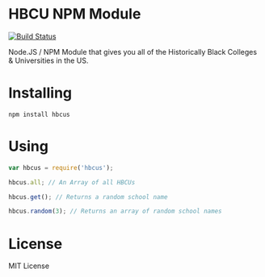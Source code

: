 HBCU NPM Module
============

[![Build Status](https://travis-ci.org/samhenry/hbcus.svg?branch=master)](https://travis-ci.org/samhenry/hbcus)

Node.JS / NPM Module that gives you all of the Historically Black Colleges & Universities in the US.

# Installing

`npm install hbcus`

# Using

```javascript
var hbcus = require('hbcus');

hbcus.all; // An Array of all HBCUs 

hbcus.get(); // Returns a random school name

hbcus.random(3); // Returns an array of random school names
```

# License

MIT License